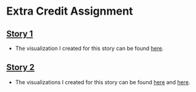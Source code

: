# Extra Credit Assignment 

## [Story 1](https://www.nytimes.com/2023/11/30/science/penguin-naps-sleep.html)
* The visualization I created for this story can be found [here](https://datawrapper.dwcdn.net/ngd26/1/).

## [Story 2](https://www.washingtonpost.com/style/2023/11/27/white-house-christmas-tree-blue-room/)
* The visualizations I created for this story can be found [here](https://datawrapper.dwcdn.net/oThQQ/1/) and [here](https://datawrapper.dwcdn.net/b9RlL/1/).
